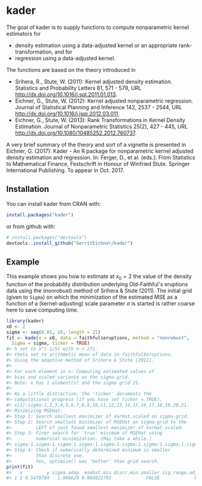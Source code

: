 
<!-- README.md is generated from README.Rmd. Please edit that file -->
kader
=====

The goal of kader is to supply functions to compute nonparametric kernel estimators for

-   density estimation using a data-adjusted kernel or an appropriate rank-transformation, and for
-   regression using a data-adjusted kernel.

The functions are based on the theory introduced in

-   Srihera, R., Stute, W. (2011): Kernel adjusted density estimation. Statistics and Probability Letters 81, 571 - 579, URL <http://dx.doi.org/10.1016/j.spl.2011.01.013>.
-   Eichner, G., Stute, W. (2012): Kernel adjusted nonparametric regression. Journal of Statistical Planning and Inference 142, 2537 - 2544, URL <http://dx.doi.org/10.1016/j.jspi.2012.03.011>.
-   Eichner, G., Stute, W. (2013): Rank Transformations in Kernel Density Estimation. Journal of Nonparametric Statistics 25(2), 427 - 445, URL <http://dx.doi.org/10.1080/10485252.2012.760737>.

A very brief summary of the theory and sort of a vignette is presented in Eichner, G. (2017): Kader - An R package for nonparametric kernel adjusted density estimation and regression. In: Ferger, D., et al. (eds.): From Statistics to Mathematical Finance, Festschrift in Honour of Winfried Stute. Springer International Publishing. To appear in Oct. 2017.

Installation
------------

You can install kader from CRAN with:

``` r
install.packages("kader")
```

or from github with:

``` r
# install.packages("devtools")
devtools::install_github("GerritEichner/kader")
```

Example
-------

This example shows you how to estimate at *x*<sub>0</sub> = 2 the value of the density function of the probability distribution underlying Old-Faithful's eruptions data using the (nonrobust) method of Srihera & Stute (2011). The initial grid (given to `Sigma`) on which the minimization of the estimated MSE as a function of a (kernel-adjusting) scale parameter *σ* is started is rather coarse here to save computing time.

``` r
library(kader)
x0 <- 2
sigma <- seq(0.01, 10, length = 21)
fit <- kade(x = x0, data = faithful$eruptions, method = "nonrobust",
  Sigma = sigma, ticker = TRUE)
#> h set to n^(-1/5) with n = 272.
#> theta set to arithmetic mean of data in faithful$eruptions.
#> Using the adaptive method of Srihera & Stute (2011).
#> 
#> For each element in x: Computing estimated values of
#> bias and scaled variance on the sigma-grid.
#> Note: x has 1 element(s) and the sigma-grid 21.
#> 
#> As a little distraction, the 'ticker' documents the
#> computational progress (if you have set ticker = TRUE).
#> x[1]:sigma:1,2,3,4,5,6,7,8,9,10,11,12,13,14,15,16,17,18,19,20,21.
#> Minimizing MSEHat:
#> Step 1: Search smallest maximizer of VarHat.scaled on sigma-grid.
#> Step 2: Search smallest minimizer of MSEHat on sigma-grid to the
#>         LEFT of just found smallest maximizer of VarHat.scaled.
#> Step 3: Finer search for 'true' minimum of MSEHat using
#>         numerical minimization. (May take a while.)
#> sigma:1.sigma:1.sigma:1.sigma:1.sigma:1.sigma:1.sigma:1.sigma:1.sigma:1.sigma:1.sigma:1.sigma:1.sigma:1.
#> Step 4: Check if numerically determined minimum is smaller
#>         than discrete one.
#>         Yes, optimize() was 'better' than grid search.
print(fit)
#>   x         y sigma.adap  msehat.min discr.min.smaller sig.range.adj
#> 1 2 0.5478784   1.996629 0.003822793             FALSE             0
```

